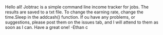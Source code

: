 Hello all!
Jobtrac is a simple command line income tracker for jobs. The results are saved to a txt file. To change the earning rate, change the time.Sleep in the addcash() function. If ou have any problems, or suggestions, please post them on the issues tab, and I will attend to them as soon as I can. 
Have a great one!
-Ethan c
